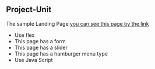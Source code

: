 ## Project-Unit
The sample Landing Page [you can see this page by the link](https://dariya105.github.io/Project-Unit/)
- Use flex
- This page has a form
- This page has a slider
- This page has a hamburger menu type
- Use Java Script
